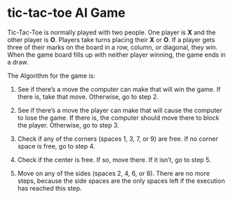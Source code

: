 # tic-tac-toe AI Game

Tic-Tac-Toe is normally played with two people. One player is <b>X</b> and the other player is <b>O</b>. Players take turns placing their <b>X</b> or <b>O</b>. If a player gets three of their marks on the board in a row, column, or diagonal, they win. When the game board fills up with neither player winning, the game ends in a draw.

The Algorithm for the game is:

1. See if there’s a move the computer can make that will win the game. If there is, take that move. Otherwise, go to step 2.

2. See if there’s a move the player can make that will cause the computer to lose the game. If there is, the computer should move there to block the player. Otherwise, go to step 3.

3. Check if any of the corners (spaces 1, 3, 7, or 9) are free. If no corner space is free, go to step 4.

4. Check if the center is free. If so, move there. If it isn’t, go to step 5.

5. Move on any of the sides (spaces 2, 4, 6, or 8). There are no more steps, because the side spaces are the only spaces left if the execution has reached this step.
